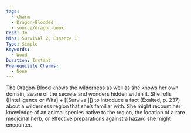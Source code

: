 ```yaml
---
tags:
  - charm
  - Dragon-Blooded
  - source/dragon-book
Cost: 3m
Mins: Survival 2, Essence 1
Type: Simple
Keywords:
  - Wood
Duration: Instant
Prerequisite Charms:
  - None
---
```

The Dragon-Blood knows the wilderness as well as she knows her own domain, aware of the secrets and wonders hidden within it. She rolls ([Intelligence or Wits] + [[Survival]]) to introduce a fact (Exalted, p. 237) about a wilderness region that she’s familiar with. She might recount her knowledge of an animal species native to the region, the location of a rare medicinal herb, or effective preparations against a hazard she might encounter.